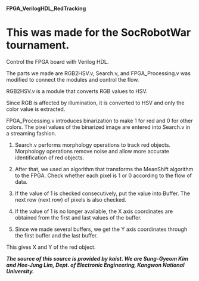 #### FPGA_VerilogHDL_RedTracking
# This was made for the SocRobotWar tournament.



Control the FPGA board with Verilog HDL.

The parts we made are RGB2HSV.v, Search.v, and FPGA_Processing.v was modified to connect the modules and control the flow.



RGB2HSV.v is a module that converts RGB values ​​to HSV.

Since RGB is affected by illumination, it is converted to HSV and only the color value is extracted.




FPGA_Processing.v introduces binarization to make 1 for red and 0 for other colors. The pixel values ​​of the binarized image are entered into Search.v in a streaming fashion.

1. Search.v performs morphology operations to track red objects. Morphology operations remove noise and allow more accurate identification of red objects.

2. After that, we used an algorithm that transforms the MeanShift algorithm to the FPGA. Check whether each pixel is 1 or 0 according to the flow of data.

3. If the value of 1 is checked consecutively, put the value into Buffer. The next row (next row) of pixels is also checked.

4. If the value of 1 is no longer available, the X axis coordinates are obtained from the first and last values ​​of the buffer.

5. Since we made several buffers, we get the Y axis coordinates through the first buffer and the last buffer.

This gives X and Y of the red object.



***The source of this source is provided by kaist. We are Sung-Gyeom Kim and Hee-Jung Lim, Dept. of Electronic Engineering, Kangwon National University.***
